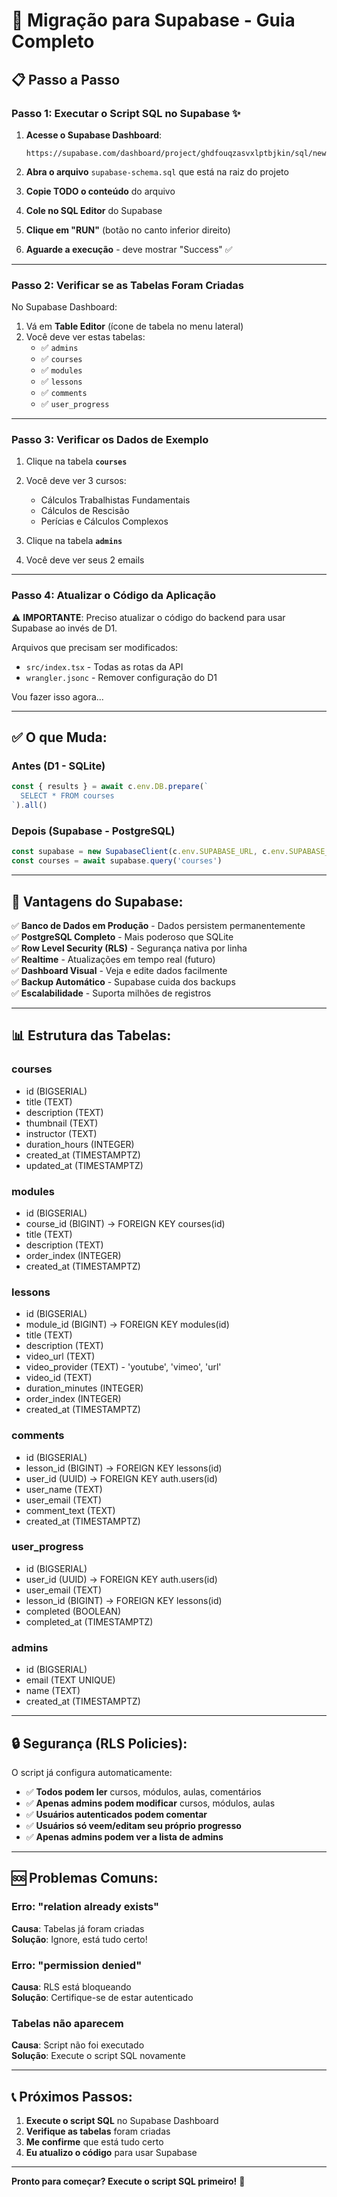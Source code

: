 # 🔄 Migração para Supabase - Guia Completo

## 📋 Passo a Passo

### **Passo 1: Executar o Script SQL no Supabase** ✨

1. **Acesse o Supabase Dashboard**:
   ```
   https://supabase.com/dashboard/project/ghdfouqzasvxlptbjkin/sql/new
   ```

2. **Abra o arquivo** `supabase-schema.sql` que está na raiz do projeto

3. **Copie TODO o conteúdo** do arquivo

4. **Cole no SQL Editor** do Supabase

5. **Clique em "RUN"** (botão no canto inferior direito)

6. **Aguarde a execução** - deve mostrar "Success" ✅

---

### **Passo 2: Verificar se as Tabelas Foram Criadas**

No Supabase Dashboard:

1. Vá em **Table Editor** (ícone de tabela no menu lateral)
2. Você deve ver estas tabelas:
   - ✅ `admins`
   - ✅ `courses`
   - ✅ `modules`
   - ✅ `lessons`
   - ✅ `comments`
   - ✅ `user_progress`

---

### **Passo 3: Verificar os Dados de Exemplo**

1. Clique na tabela **`courses`**
2. Você deve ver 3 cursos:
   - Cálculos Trabalhistas Fundamentais
   - Cálculos de Rescisão
   - Perícias e Cálculos Complexos

3. Clique na tabela **`admins`**
4. Você deve ver seus 2 emails

---

### **Passo 4: Atualizar o Código da Aplicação**

⚠️ **IMPORTANTE**: Preciso atualizar o código do backend para usar Supabase ao invés de D1.

Arquivos que precisam ser modificados:
- `src/index.tsx` - Todas as rotas da API
- `wrangler.jsonc` - Remover configuração do D1

Vou fazer isso agora...

---

## ✅ O que Muda:

### **Antes (D1 - SQLite)**
```typescript
const { results } = await c.env.DB.prepare(`
  SELECT * FROM courses
`).all()
```

### **Depois (Supabase - PostgreSQL)**
```typescript
const supabase = new SupabaseClient(c.env.SUPABASE_URL, c.env.SUPABASE_ANON_KEY)
const courses = await supabase.query('courses')
```

---

## 🎯 Vantagens do Supabase:

✅ **Banco de Dados em Produção** - Dados persistem permanentemente  
✅ **PostgreSQL Completo** - Mais poderoso que SQLite  
✅ **Row Level Security (RLS)** - Segurança nativa por linha  
✅ **Realtime** - Atualizações em tempo real (futuro)  
✅ **Dashboard Visual** - Veja e edite dados facilmente  
✅ **Backup Automático** - Supabase cuida dos backups  
✅ **Escalabilidade** - Suporta milhões de registros  

---

## 📊 Estrutura das Tabelas:

### **courses**
- id (BIGSERIAL)
- title (TEXT)
- description (TEXT)
- thumbnail (TEXT)
- instructor (TEXT)
- duration_hours (INTEGER)
- created_at (TIMESTAMPTZ)
- updated_at (TIMESTAMPTZ)

### **modules**
- id (BIGSERIAL)
- course_id (BIGINT) → FOREIGN KEY courses(id)
- title (TEXT)
- description (TEXT)
- order_index (INTEGER)
- created_at (TIMESTAMPTZ)

### **lessons**
- id (BIGSERIAL)
- module_id (BIGINT) → FOREIGN KEY modules(id)
- title (TEXT)
- description (TEXT)
- video_url (TEXT)
- video_provider (TEXT) - 'youtube', 'vimeo', 'url'
- video_id (TEXT)
- duration_minutes (INTEGER)
- order_index (INTEGER)
- created_at (TIMESTAMPTZ)

### **comments**
- id (BIGSERIAL)
- lesson_id (BIGINT) → FOREIGN KEY lessons(id)
- user_id (UUID) → FOREIGN KEY auth.users(id)
- user_name (TEXT)
- user_email (TEXT)
- comment_text (TEXT)
- created_at (TIMESTAMPTZ)

### **user_progress**
- id (BIGSERIAL)
- user_id (UUID) → FOREIGN KEY auth.users(id)
- user_email (TEXT)
- lesson_id (BIGINT) → FOREIGN KEY lessons(id)
- completed (BOOLEAN)
- completed_at (TIMESTAMPTZ)

### **admins**
- id (BIGSERIAL)
- email (TEXT UNIQUE)
- name (TEXT)
- created_at (TIMESTAMPTZ)

---

## 🔒 Segurança (RLS Policies):

O script já configura automaticamente:

- ✅ **Todos podem ler** cursos, módulos, aulas, comentários
- ✅ **Apenas admins podem modificar** cursos, módulos, aulas
- ✅ **Usuários autenticados podem comentar**
- ✅ **Usuários só veem/editam seu próprio progresso**
- ✅ **Apenas admins podem ver a lista de admins**

---

## 🆘 Problemas Comuns:

### Erro: "relation already exists"
**Causa**: Tabelas já foram criadas  
**Solução**: Ignore, está tudo certo!

### Erro: "permission denied"
**Causa**: RLS está bloqueando  
**Solução**: Certifique-se de estar autenticado

### Tabelas não aparecem
**Causa**: Script não foi executado  
**Solução**: Execute o script SQL novamente

---

## 📞 Próximos Passos:

1. **Execute o script SQL** no Supabase Dashboard
2. **Verifique as tabelas** foram criadas
3. **Me confirme** que está tudo certo
4. **Eu atualizo o código** para usar Supabase

---

**Pronto para começar? Execute o script SQL primeiro!** 🚀
